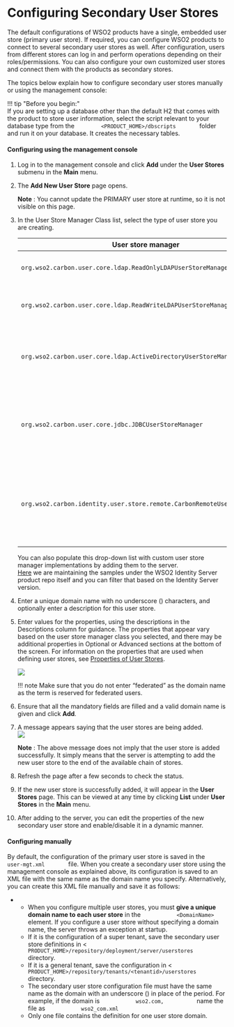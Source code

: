 # Configuring Secondary User Stores

The default configurations of WSO2 products have a single, embedded user
store (primary user store). If required, you can configure WSO2 products
to connect to several secondary user stores as well. After
configuration, users from different stores can log in and perform
operations depending on their roles/permissions. You can also configure
your own customized user stores and connect them with the products as
secondary stores.

The topics below explain how to configure secondary user stores manually
or using the management console:

!!! tip "Before you begin:"    
    If you are setting up a database other than the default H2 that comes
    with the product to store user information, select the script relevant
    to your database type from the
    `         <PRODUCT_HOME>/dbscripts        ` folder and run it on your
    database. It creates the necessary tables.
    

#### Configuring using the management console

1.  Log in to the management console and click **Add** under the **User
    Stores** submenu in the **Main** menu.
2.  The **Add New User Store** page opens.

    **Note** : You cannot update the PRIMARY user store at runtime, so
    it is not visible on this page.

3.  In the User Store Manager Class list, select the type of user store
    you are creating.
    <table>
    <thead>
    <tr class="header">
    <th>User store manager</th>
    <th>Description</th>
    </tr>
    </thead>
    <tbody>
    <tr class="odd">
    <td><pre><code>org.wso2.carbon.user.core.ldap.ReadOnlyLDAPUserStoreManager</code></pre></td>
    <td><p>Use <code>                ReadOnlyLDAPUserStoreManager               </code> to do read-only operations for LDAP user stores.</p></td>
    </tr>
    <tr class="even">
    <td><code>               org.wso2.carbon.user.core.ldap.ReadWriteLDAPUserStoreManager              </code></td>
    <td><p>Use <code>                ReadWriteLDAPUserStoreManager               </code> for LDAP user stores to do both read and write operations.</p></td>
    </tr>
    <tr class="odd">
    <td><pre><code>org.wso2.carbon.user.core.ldap.ActiveDirectoryUserStoreManager</code></pre></td>
    <td><p>Use <code>                ActiveDirectoryUserStoreManager               </code> to configure an Active Directory Domain Service (AD DS) or Active Directory Lightweight Directory Service (AD LDS). This can be used <strong>only</strong> for read/write operations. If you need to use AD as read-only, you must use <code>                org.wso2.carbon.user.core.ldap.ReadOnlyLDAPUserStoreManager               </code> .</p></td>
    </tr>
    <tr class="even">
    <td><pre><code>org.wso2.carbon.user.core.jdbc.JDBCUserStoreManager</code></pre></td>
    <td><p>Use <code>                JDBCUserStoreManager               </code> for JDBC user stores. The JDBC user store can be configured for read-only mode or read/write mode using the following property: <code>                &lt;Property name="ReadOnly"&gt;false/true&lt;/Property&gt;               </code> .</p></td>
    </tr>
    <tr class="odd">
    <td><code>               org.wso2.carbon.identity.user.store.remote.CarbonRemoteUserStoreManger              </code></td>
    <td><div class="content-wrapper">
    <p>Use <code>                 CarbonRemoteUserStoreManager                </code> to configure another WSO2 product based on WSO2 Carbon as the user store manager.</p>
    <div class="admonition note">
	<p class="admonition-title">Note</p>
	<p><strong>Note</strong> : Any secondary user stores that are configured to the WSO2 product are not supported. However, the primary user store of the WSO2 product you point to works as expected.</p></div>
    </div></td>
    </tr>
    </tbody>
    </table>

    You can also populate this drop-down list with custom user store
    manager implementations by adding them to the server.  
    [Here](https://github.com/wso2/product-is/tree/v5.1.0/modules/samples/user-mgt/sample-custome-user-store-manager)
    we are maintaining the samples under the WSO2 Identity Server
    product repo itself and you can filter that based on the Identity
    Server version.

4.  Enter a unique domain name with no underscore (\) characters, and
    optionally enter a description for this user store.

5.  Enter values for the properties, using the descriptions in the
    Descriptions column for guidance. The properties that appear vary
    based on the user store manager class you selected, and there may be
    additional properties in Optional or Advanced sections at the bottom
    of the screen. For information on the properties that are used when
    defining user stores, see [Properties of User
    Stores](../../administer/working-with-properties-of-user-stores).

    ![](../assets/img/53125491/72424354.png) 

    !!! note
        Make sure that you do not enter “federated” as the domain name as
        the term is reserved for federated users.
    

6.  Ensure that all the mandatory fields are filled and a valid domain
    name is given and click **Add**.

7.  A message appears saying that the user stores are being added.  
    ![](../assets/img/31130739/31359112.png)

    **Note** : The above message does not imply that the user store is
    added successfully. It simply means that the server is attempting to
    add the new user store to the end of the available chain of stores.

8.  Refresh the page after a few seconds to check the status.

9.  If the new user store is successfully added, it will appear in the
    **User Stores** page. This can be viewed at any time by clicking
    **List** under **User Stores** in the **Main** menu.

10. After adding to the server, you can edit the properties of the new
    secondary user store and enable/disable it in a dynamic manner.

#### Configuring manually

By default, the configuration of the primary user store is saved in the
`         user-mgt.xml        ` file. When you create a secondary user
store using the management console as explained above, its configuration
is saved to an XML file with the same name as the domain name you
specify. Alternatively, you can create this XML file manually and save
it as follows:

-   -   When you configure multiple user stores, you must **give a
        unique domain name to each user store** in the
        `            <DomainName>           ` element. If you configure
        a user store without specifying a domain name, the server throws
        an exception at startup.
    -   If it is the configuration of a super tenant, save the secondary
        user store definitions in \<
        `            PRODUCT_HOME>/repository/deployment/server/userstores           `
        directory.
    -   If it is a general tenant, save the configuration in \<
        `            PRODUCT_HOME>/repository/tenants/<tenantid>/userstores           `
        directory.
    -   The secondary user store configuration file must have the same
        name as the domain with an underscore (\) in place of the
        period. For example, if the domain is
        `            wso2.com,           ` name the file as
        `            wso2_com.xml           `
    -   Only one file contains the definition for one user store domain.
